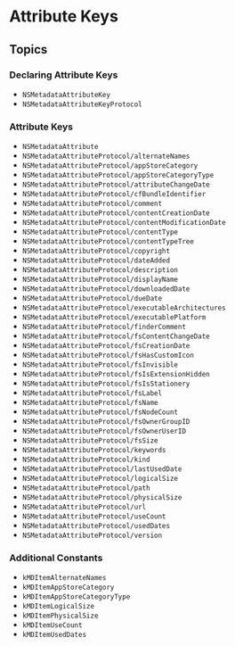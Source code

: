 # Attribute Keys

## Topics

### Declaring Attribute Keys

- ``NSMetadataAttributeKey``
- ``NSMetadataAttributeKeyProtocol``


### Attribute Keys

- ``NSMetadataAttribute``
- ``NSMetadataAttributeProtocol/alternateNames``
- ``NSMetadataAttributeProtocol/appStoreCategory``
- ``NSMetadataAttributeProtocol/appStoreCategoryType``
- ``NSMetadataAttributeProtocol/attributeChangeDate``
- ``NSMetadataAttributeProtocol/cfBundleIdentifier``
- ``NSMetadataAttributeProtocol/comment``
- ``NSMetadataAttributeProtocol/contentCreationDate``
- ``NSMetadataAttributeProtocol/contentModificationDate``
- ``NSMetadataAttributeProtocol/contentType``
- ``NSMetadataAttributeProtocol/contentTypeTree``
- ``NSMetadataAttributeProtocol/copyright``
- ``NSMetadataAttributeProtocol/dateAdded``
- ``NSMetadataAttributeProtocol/description``
- ``NSMetadataAttributeProtocol/displayName``
- ``NSMetadataAttributeProtocol/downloadedDate``
- ``NSMetadataAttributeProtocol/dueDate``
- ``NSMetadataAttributeProtocol/executableArchitectures``
- ``NSMetadataAttributeProtocol/executablePlatform``
- ``NSMetadataAttributeProtocol/finderComment``
- ``NSMetadataAttributeProtocol/fsContentChangeDate``
- ``NSMetadataAttributeProtocol/fsCreationDate``
- ``NSMetadataAttributeProtocol/fsHasCustomIcon``
- ``NSMetadataAttributeProtocol/fsInvisible``
- ``NSMetadataAttributeProtocol/fsIsExtensionHidden``
- ``NSMetadataAttributeProtocol/fsIsStationery``
- ``NSMetadataAttributeProtocol/fsLabel``
- ``NSMetadataAttributeProtocol/fsName``
- ``NSMetadataAttributeProtocol/fsNodeCount``
- ``NSMetadataAttributeProtocol/fsOwnerGroupID``
- ``NSMetadataAttributeProtocol/fsOwnerUserID``
- ``NSMetadataAttributeProtocol/fsSize``
- ``NSMetadataAttributeProtocol/keywords``
- ``NSMetadataAttributeProtocol/kind``
- ``NSMetadataAttributeProtocol/lastUsedDate``
- ``NSMetadataAttributeProtocol/logicalSize``
- ``NSMetadataAttributeProtocol/path``
- ``NSMetadataAttributeProtocol/physicalSize``
- ``NSMetadataAttributeProtocol/url``
- ``NSMetadataAttributeProtocol/useCount``
- ``NSMetadataAttributeProtocol/usedDates``
- ``NSMetadataAttributeProtocol/version``


### Additional Constants

- ``kMDItemAlternateNames``
- ``kMDItemAppStoreCategory``
- ``kMDItemAppStoreCategoryType``
- ``kMDItemLogicalSize``
- ``kMDItemPhysicalSize``
- ``kMDItemUseCount``
- ``kMDItemUsedDates``

